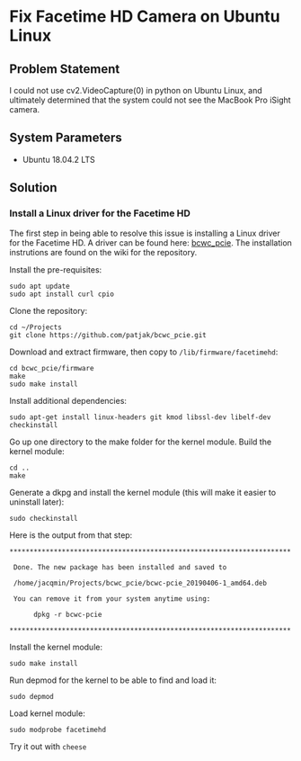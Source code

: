 # Fix Facetime HD Camera on Ubuntu Linux
## Problem Statement
I could not use cv2.VideoCapture(0) in python on Ubuntu Linux, and ultimately determined that the system could not see the MacBook Pro iSight camera.

## System Parameters
* Ubuntu 18.04.2 LTS 

## Solution

### Install a Linux driver for the Facetime HD
The first step in being able to resolve this issue is installing a Linux driver for the Facetime HD. A driver can be found here: [bcwc_pcie](https://github.com/patjak/bcwc_pcie). The installation instrutions are found on the wiki for the repository.

Install the pre-requisites:
```
sudo apt update
sudo apt install curl cpio
```
Clone the repository:
```
cd ~/Projects
git clone https://github.com/patjak/bcwc_pcie.git
```

Download and extract firmware, then copy to `/lib/firmware/facetimehd`:
```
cd bcwc_pcie/firmware
make
sudo make install
```

Install additional dependencies:
```
sudo apt-get install linux-headers git kmod libssl-dev libelf-dev checkinstall
```

Go up one directory to the make folder for the kernel module. Build the kernel module:
```
cd ..
make
```

Generate a dkpg and install the kernel module (this will make it easier to uninstall later):
```
sudo checkinstall
```
Here is the output from that step:
```
**********************************************************************

 Done. The new package has been installed and saved to

 /home/jacqmin/Projects/bcwc_pcie/bcwc-pcie_20190406-1_amd64.deb

 You can remove it from your system anytime using: 

      dpkg -r bcwc-pcie

**********************************************************************
```

Install the kernel module:
```
sudo make install
```

Run depmod for the kernel to be able to find and load it: 
```
sudo depmod 
```

Load kernel module:
```
sudo modprobe facetimehd
```

Try it out with `cheese`
